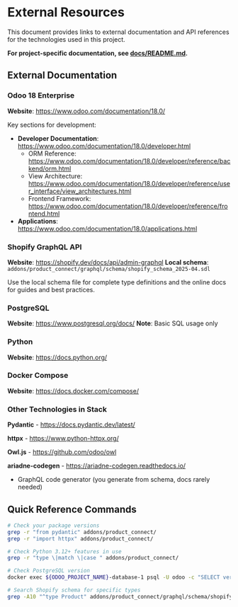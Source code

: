 # External Resources

This document provides links to external documentation and API references for the technologies used in this project.

**For project-specific documentation, see [docs/README.md](README.md).**

## External Documentation

### Odoo 18 Enterprise

**Website**: https://www.odoo.com/documentation/18.0/

Key sections for development:

- **Developer Documentation**: https://www.odoo.com/documentation/18.0/developer.html
    - ORM Reference: https://www.odoo.com/documentation/18.0/developer/reference/backend/orm.html
    - View
      Architecture: https://www.odoo.com/documentation/18.0/developer/reference/user_interface/view_architectures.html
    - Frontend Framework: https://www.odoo.com/documentation/18.0/developer/reference/frontend.html
- **Applications**: https://www.odoo.com/documentation/18.0/applications.html

### Shopify GraphQL API

**Website**: https://shopify.dev/docs/api/admin-graphql
**Local schema**: `addons/product_connect/graphql/schema/shopify_schema_2025-04.sdl`

Use the local schema file for complete type definitions and the online docs for guides and best practices.

### PostgreSQL

**Website**: https://www.postgresql.org/docs/
**Note**: Basic SQL usage only

### Python

**Website**: https://docs.python.org/

### Docker Compose

**Website**: https://docs.docker.com/compose/

### Other Technologies in Stack

**Pydantic** - https://docs.pydantic.dev/latest/

**httpx** - https://www.python-httpx.org/

**Owl.js** - https://github.com/odoo/owl

**ariadne-codegen** - https://ariadne-codegen.readthedocs.io/

- GraphQL code generator (you generate from schema, docs rarely needed)

## Quick Reference Commands

```bash
# Check your package versions
grep -r "from pydantic" addons/product_connect/
grep -r "import httpx" addons/product_connect/

# Check Python 3.12+ features in use
grep -r "type \|match \|case " addons/product_connect/

# Check PostgreSQL version
docker exec ${ODOO_PROJECT_NAME}-database-1 psql -U odoo -c "SELECT version();"

# Search Shopify schema for specific types
grep -A10 "^type Product" addons/product_connect/graphql/schema/shopify_schema_2025-04.sdl
```
